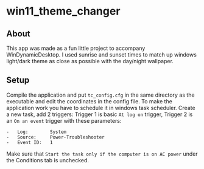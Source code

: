 # win11_theme_changer

## About

This app was made as a fun little project to accompany WinDynamicDesktop. I used sunrise and sunset times to match up windows light/dark theme as close as possible with the day/night wallpaper.

## Setup

Compile the application and put `tc_config.cfg` in the same directory as the executable and edit the coordinates in the config file.
To make the application work you have to schedule it in windows task scheduler.
Create a new task, add 2 triggers:
Trigger 1 is basic `At log on` trigger,
Trigger 2 is an `On an event` trigger with these parameters:
```
-   Log:        System
-   Source:     Power-Troubleshooter
-   Event ID:   1
```
Make sure that `Start the task only if the computer is on AC power` under the Conditions tab is unchecked.